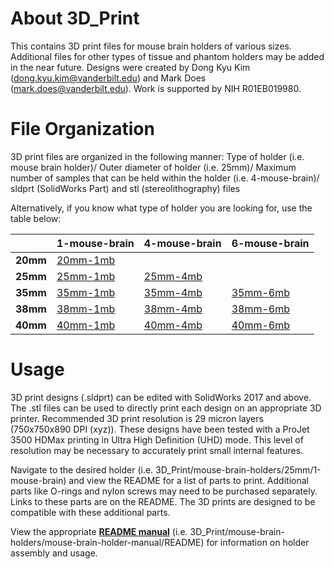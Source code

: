 # About 3D_Print
This contains 3D print files for mouse brain holders of various sizes. Additional files for other types of tissue and phantom holders may be added in the near future. Designs were created by Dong Kyu Kim (dong.kyu.kim@vanderbilt.edu) and Mark Does (mark.does@vanderbilt.edu). Work is supported by NIH R01EB019980.

# File Organization

3D print files are organized in the following manner: Type of holder (i.e. mouse brain holder)/ Outer diameter of holder (i.e. 25mm)/ Maximum number of samples that can be held within the holder (i.e. 4-mouse-brain)/ sldprt (SolidWorks Part) and stl (stereolithography) files

Alternatively, if you know what type of holder you are looking for, use the table below:

|      |1-mouse-brain   |4-mouse-brain   |6-mouse-brain   |
|:---|---|---|---|
|**20mm**   |[20mm-1mb](../tree/master/mouse-brain-holders/20mm/1-mouse-brain)      |               |               |
|**25mm**   |[25mm-1mb](https://github.com/remmi-toolbox/3D_Print/tree/master/mouse-brain-holders/25mm/1-mouse-brain)        |[25mm-4mb](https://github.com/remmi-toolbox/3D_Print/tree/master/mouse-brain-holders/25mm/4-mouse-brain)        |               |
|**35mm**   |[35mm-1mb](https://github.com/remmi-toolbox/3D_Print/tree/master/mouse-brain-holders/35mm/1-mouse-brain)        |[35mm-4mb](https://github.com/remmi-toolbox/3D_Print/tree/master/mouse-brain-holders/35mm/4-mouse-brain)        |[35mm-6mb](https://github.com/remmi-toolbox/3D_Print/tree/master/mouse-brain-holders/35mm/6-mouse-brain)        |
|**38mm**   |[38mm-1mb](https://github.com/remmi-toolbox/3D_Print/tree/master/mouse-brain-holders/38mm/1-mouse-brain)        |[38mm-4mb](https://github.com/remmi-toolbox/3D_Print/tree/master/mouse-brain-holders/38mm/4-mouse-brain)        |[38mm-6mb](https://github.com/remmi-toolbox/3D_Print/tree/master/mouse-brain-holders/38mm/6-mouse-brain)        |
|**40mm**   |[40mm-1mb](https://github.com/remmi-toolbox/3D_Print/tree/master/mouse-brain-holders/40mm/1-mouse-brain)        |[40mm-4mb](https://github.com/remmi-toolbox/3D_Print/tree/master/mouse-brain-holders/40mm/4-mouse-brain)        |[40mm-6mb](https://github.com/remmi-toolbox/3D_Print/tree/master/mouse-brain-holders/40mm/6-mouse-brain)        |

# Usage

3D print designs (.sldprt) can be edited with SolidWorks 2017 and above. The .stl files can be used to directly print each design on an appropriate 3D printer. Recommended 3D print resolution is 29 micron layers (750x750x890 DPI (xyz)). These designs have been tested with a ProJet 3500 HDMax printing in Ultra High Definition (UHD) mode. This level of resolution may be necessary to accurately print small internal features.

Navigate to the desired holder (i.e. 3D_Print/mouse-brain-holders/25mm/1-mouse-brain) and view the README for a list of parts to print. Additional parts like O-rings and nylon screws may need to be purchased separately. Links to these parts are on the README. The 3D prints are designed to be compatible with these additional parts.

View the appropriate [**README manual**](https://github.com/remmi-toolbox/3D_Print/tree/master/mouse-brain-holders/mouse-brain-holder-manual-v3.0) (i.e. 3D_Print/mouse-brain-holders/mouse-brain-holder-manual/README) for information on holder assembly and usage.

